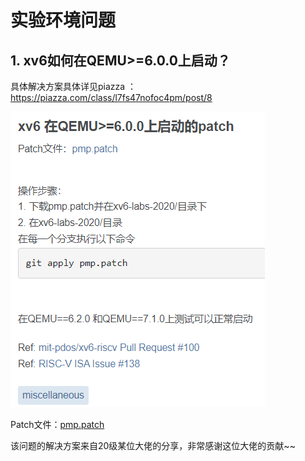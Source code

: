 
# 实验环境问题

## 1. xv6如何在QEMU>=6.0.0上启动？

具体解决方案具体详见piazza ：https://piazza.com/class/l7fs47nofoc4pm/post/8

![qemu](faq.assets/qemu.png)

Patch文件：[pmp.patch](code/pmp.patch)

该问题的解决方案来自20级某位大佬的分享，非常感谢这位大佬的贡献~~





